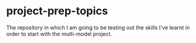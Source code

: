 # project-prep-topics
The repository in which I am going to be testing out the skills I've learnt in order to start with the multi-model project.
